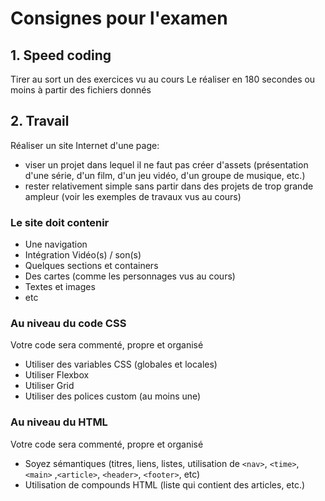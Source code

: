 # Consignes pour l'examen

## 1. Speed coding

Tirer au sort un des exercices vu au cours
Le réaliser en 180 secondes ou moins à partir des fichiers donnés

## 2. Travail

Réaliser un site Internet d'une page:

- viser un projet dans lequel il ne faut pas créer d'assets (présentation d'une série, d'un film, d'un jeu vidéo, d'un groupe de musique, etc.)
- rester relativement simple sans partir dans des projets de trop grande ampleur (voir les exemples de travaux vus au cours)

### Le site doit contenir

- Une navigation
- Intégration Vidéo(s) / son(s)
- Quelques sections et containers
- Des cartes (comme les personnages vus au cours)
- Textes et images
- etc

### Au niveau du code CSS

Votre code sera commenté, propre et organisé

- Utiliser des variables CSS (globales et locales)
- Utiliser Flexbox
- Utiliser Grid
- Utiliser des polices custom (au moins une)

### Au niveau du HTML

Votre code sera commenté, propre et organisé

- Soyez sémantiques (titres, liens, listes, utilisation de `<nav>`, `<time>`, `<main>` ,`<article>`, `<header>`, `<footer>`, etc)
- Utilisation de compounds HTML (liste qui contient des articles, etc.)
